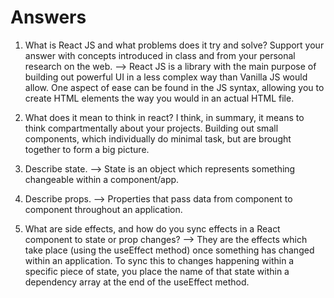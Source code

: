 # Answers

1. What is React JS and what problems does it try and solve? Support your answer with concepts introduced in class and from your personal research on the web.
--> React JS is a library with the main purpose of building out powerful UI in a less complex way than Vanilla JS would allow. One aspect of ease can be found in the JS syntax, allowing you to create HTML elements the way you would in an actual HTML file.

1. What does it mean to think in react?
I think, in summary, it means to think compartmentally about your projects. Building out small components, which individually do minimal task, but are brought together to form a big picture.


1. Describe state.
--> State is an object which represents something changeable within a component/app.


1. Describe props.
--> Properties that pass data from component to component throughout an application.

1. What are side effects, and how do you sync effects in a React component to state or prop changes?
--> They are the effects which take place (using the useEffect method) once something has changed within an application. To sync this to changes happening within a specific piece of state, you place the name of that state within a dependency array at the end of the useEffect method.
